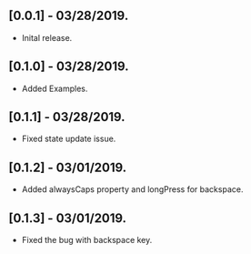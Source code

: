 ## [0.0.1] - 03/28/2019.

* Inital release.

## [0.1.0] - 03/28/2019.

* Added Examples.

## [0.1.1] - 03/28/2019.

* Fixed state update issue.

## [0.1.2] - 03/01/2019.

* Added alwaysCaps property and longPress for backspace.

## [0.1.3] - 03/01/2019.

* Fixed the bug with backspace key.
